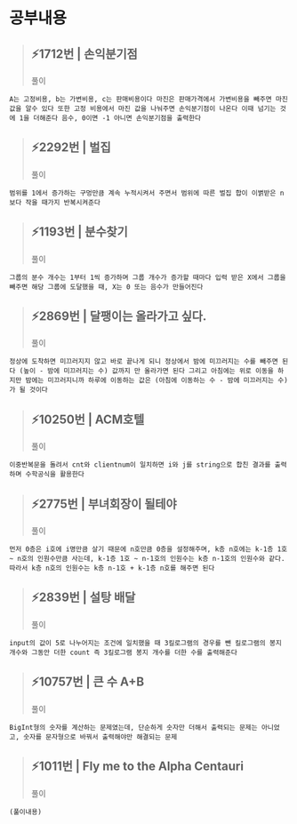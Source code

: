 # 공부내용 


> ⚡1712번 | 손익분기점
> ------------
>  풀이
```
A는 고정비용, b는 가변비용, c는 판매비용이다 마진은 판매가격에서 가변비용을 빼주면 마진 값을 알수 있다 또한 고정 비용에서 마진 값을 나눠주면 손익분기점이 나온다 이때 넘기는 것에 1을 더해준다 음수, 0이면 -1 아니면 손익분기점을 출력한다
```
> ⚡2292번 | 벌집
> ------------
>  풀이
```
범위를 1에서 증가하는 구멍만큼 계속 누적시켜서 주면서 범위에 따른 벌집 합이 이볅받은 n보다 작을 때가지 반복시켜준다
```
> ⚡1193번 | 분수찾기
> ------------
>  풀이
```
그룹의 분수 개수는 1부터 1씩 증가하며 그룹 개수가 증가할 때마다 입력 받은 X에서 그룹을 빼주면 해당 그룹에 도달했을 때, X는 0 또는 음수가 만들어진다
```
> ⚡2869번 | 달팽이는 올라가고 싶다.
> ------------
>  풀이
```
정상에 도착하면 미끄러지지 않고 바로 끝나게 되니 정상에서 밤에 미끄러지는 수를 빼주면 된다 (높이 - 밤에 미끄러지는 수) 값까지 만 올라가면 된다 그리고 아침에는 위로 이동을 하지만 밤에는 미끄러지니까 하루에 이동하는 값은 (아침에 이동하는 수 - 밤에 미끄러지는 수)가 될 것이다
```
> ⚡10250번 | ACM호텔
> ------------
>  풀이
```
이중반복문을 돌려서 cnt와 clientnum이 일치하면 i와 j를 string으로 합친 결과를 출력하며 수학공식을 활용한다
```
> ⚡2775번 | 부녀회장이 될테야
> ------------
>  풀이
```
먼저 0층은 i호에 i명만큼 살기 때문에 n호만큼 0층을 설정해주며, k층 n호에는 k-1층 1호 ~ n호의 인원수만큼 사는데, k-1층 1호 ~ n-1호의 인원수는 k층 n-1호의 인원수와 같다. 따라서 k층 n호의 인원수는 k층 n-1호 + k-1층 n호를 해주면 된다
```
> ⚡2839번 | 설탕 배달 
> ------------
>  풀이
```
input의 값이 5로 나누어지는 조건에 일치했을 때 3킬로그램의 경우를 뺀 킬로그램의 봉지 개수와 그동안 더한 count 즉 3킬로그램 봉지 개수를 더한 수를 출력해준다
```
> ⚡10757번 | 큰 수 A+B
> ------------
>  풀이
```
BigInt형의 숫자를 계산하는 문제였는데, 단순하게 숫자만 더해서 출력되는 문제는 아니었고, 숫자를 문자형으로 바꿔서 출력해야만 해결되는 문제
```
> ⚡1011번 | Fly me to the Alpha Centauri
> ------------
>  풀이
```
(풀이내용)
```
